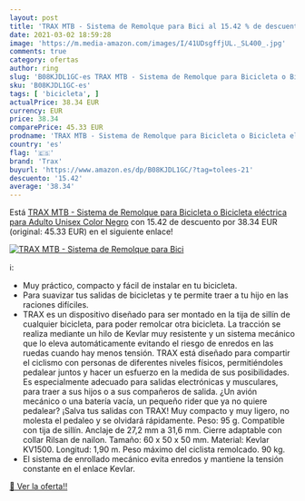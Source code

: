 ```yaml
---
layout: post
title: 'TRAX MTB - Sistema de Remolque para Bici al 15.42 % de descuento'
date: 2021-03-02 18:59:28
image: 'https://m.media-amazon.com/images/I/41UDsgffjUL._SL400_.jpg'
comments: true
category: ofertas
author: ring
slug: 'B08KJDL1GC-es TRAX MTB - Sistema de Remolque para Bicicleta o Bicicleta...'
sku: 'B08KJDL1GC-es'
tags: [ 'bicicleta', ]
actualPrice: 38.34 EUR
currency: EUR
price: 38.34
comparePrice: 45.33 EUR
prodname: 'TRAX MTB - Sistema de Remolque para Bicicleta o Bicicleta eléctrica para Adulto  Unisex  Color Negro'
country: 'es'
flag: '🇪🇸'
brand: 'Trax'
buyurl: 'https://www.amazon.es/dp/B08KJDL1GC/?tag=tolees-21'
descuento: '15.42'
average: '38.34'
---
```


Está [TRAX MTB - Sistema de Remolque para Bicicleta o Bicicleta eléctrica para Adulto  Unisex  Color Negro](https://www.amazon.es/dp/B08KJDL1GC/?tag=tolees-21) con 15.42 de descuento por 38.34 EUR (original: 45.33 EUR) en el siguiente enlace!

[![TRAX MTB - Sistema de Remolque para Bici](https://m.media-amazon.com/images/I/41UDsgffjUL._SL400_.jpg)](https://www.amazon.es/dp/B08KJDL1GC/?tag=tolees-21)

ℹ️:

- Muy práctico, compacto y fácil de instalar en tu bicicleta.
- Para suavizar tus salidas de bicicletas y te permite traer a tu hijo en las raciones difíciles.
- TRAX es un dispositivo diseñado para ser montado en la tija de sillín de cualquier bicicleta, para poder remolcar otra bicicleta. La tracción se realiza mediante un hilo de Kevlar muy resistente y un sistema mecánico que lo eleva automáticamente evitando el riesgo de enredos en las ruedas cuando hay menos tensión. TRAX está diseñado para compartir el ciclismo con personas de diferentes niveles físicos, permitiéndoles pedalear juntos y hacer un esfuerzo en la medida de sus posibilidades. Es especialmente adecuado para salidas electrónicas y musculares, para traer a sus hijos o a sus compañeros de salida. ¿Un avión mecánico o una batería vacía, un pequeño rider que ya no quiere pedalear? ¡Salva tus salidas con TRAX! Muy compacto y muy ligero, no molesta el pedaleo y se olvidará rápidamente. Peso: 95 g. Compatible con tija de sillín. Anclaje de 27,2 mm a 31,6 mm. Cierre adaptable con collar Rilsan de nailon. Tamaño: 60 x 50 x 50 mm. Material: Kevlar KV1500. Longitud: 1,90 m. Peso máximo del ciclista remolcado. 90 kg.
- El sistema de enrollado mecánico evita enredos y mantiene la tensión constante en el enlace Kevlar.

[🛒 Ver la oferta!!](https://www.amazon.es/dp/B08KJDL1GC/?tag=tolees-21)
